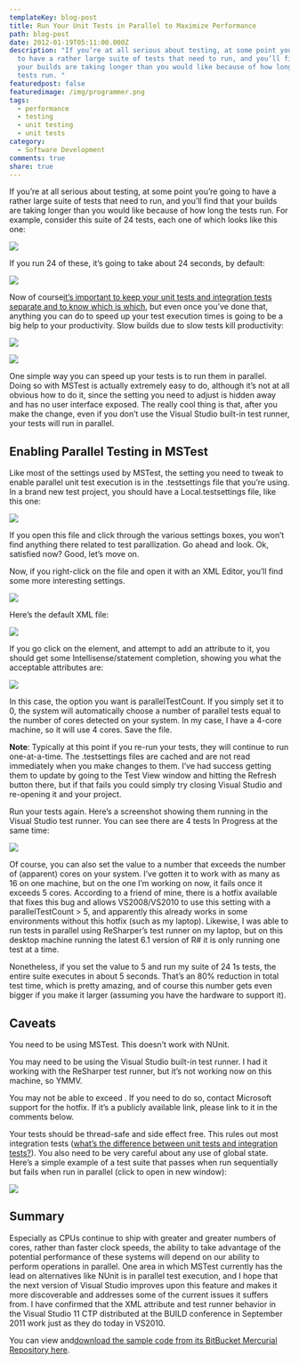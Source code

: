 ```yaml
---
templateKey: blog-post
title: Run Your Unit Tests in Parallel to Maximize Performance
path: blog-post
date: 2012-01-19T05:11:00.000Z
description: "If you’re at all serious about testing, at some point you’re going
  to have a rather large suite of tests that need to run, and you’ll find that
  your builds are taking longer than you would like because of how long the
  tests run. "
featuredpost: false
featuredimage: /img/programmer.png
tags:
  - performance
  - testing
  - unit testing
  - unit tests
category:
  - Software Development
comments: true
share: true
---
```

If you’re at all serious about testing, at some point you’re going to have a rather large suite of tests that need to run, and you’ll find that your builds are taking longer than you would like because of how long the tests run. For example, consider this suite of 24 tests, each one of which looks like this one:

![](/img/test-method.png)

If you run 24 of these, it’s going to take about 24 seconds, by default:

![](/img/test-sessions.png)

Now of course[it’s important to keep your unit tests and integration tests separate and to know which is which](https://ardalis.com/unit-test-or-integration-test-and-why-you-should-care), but even once you’ve done that, anything you can do to speed up your test execution times is going to be a big help to your productivity. Slow builds due to slow tests kill productivity:

![](/img/compiling.png)

![](/img/programmer.png)

One simple way you can speed up your tests is to run them in parallel. Doing so with MSTest is actually extremely easy to do, although it’s not at all obvious how to do it, since the setting you need to adjust is hidden away and has no user interface exposed. The really cool thing is that, after you make the change, even if you don’t use the Visual Studio built-in test runner, your tests will run in parallel.

## Enabling Parallel Testing in MSTest

Like most of the settings used by MSTest, the setting you need to tweak to enable parallel unit test execution is in the .testsettings file that you’re using. In a brand new test project, you should have a Local.testsettings file, like this one:

![](/img/solution.png)

If you open this file and click through the various settings boxes, you won’t find anything there related to test parallization. Go ahead and look. Ok, satisfied now? Good, let’s move on.

Now, if you right-click on the file and open it with an XML Editor, you’ll find some more interesting settings.

![](/img/local-test.png)

Here’s the default XML file:

![](/img/xml-2.png)

If you go click on the <Execution> element, and attempt to add an attribute to it, you should get some Intellisense/statement completion, showing you what the acceptable attributes are:

![](/img/execution.png)

In this case, the option you want is parallelTestCount. If you simply set it to 0, the system will automatically choose a number of parallel tests equal to the number of cores detected on your system. In my case, I have a 4-core machine, so it will use 4 cores. Save the file.

**Note**: Typically at this point if you re-run your tests, they will continue to run one-at-a-time. The .testsettings files are cached and are not read immediately when you make changes to them. I’ve had success getting them to update by going to the Test View window and hitting the Refresh button there, but if that fails you could simply try closing Visual Studio and re-opening it and your project.

Run your tests again. Here’s a screenshot showing them running in the Visual Studio test runner. You can see there are 4 tests In Progress at the same time:

![](/img/test-results.png)

Of course, you can also set the value to a number that exceeds the number of (apparent) cores on your system. I’ve gotten it to work with as many as 16 on one machine, but on the one I’m working on now, it fails once it exceeds 5 cores. According to a friend of mine, there is a hotfix available that fixes this bug and allows VS2008/VS2010 to use this setting with a parallelTestCount > 5, and apparently this already works in some environments without this hotfix (such as my laptop). Likewise, I was able to run tests in parallel using ReSharper’s test runner on my laptop, but on this desktop machine running the latest 6.1 version of R# it is only running one test at a time.

Nonetheless, if you set the value to 5 and run my suite of 24 1s tests, the entire suite executes in about 5 seconds. That’s an 80% reduction in total test time, which is pretty amazing, and of course this number gets even bigger if you make it larger (assuming you have the hardware to support it).

## Caveats

You need to be using MSTest. This doesn’t work with NUnit.

You may need to be using the Visual Studio built-in test runner. I had it working with the ReSharper test runner, but it’s not working now on this machine, so YMMV.

You may not be able to exceed <Execution parallelTestCount=”5″>. If you need to do so, contact Microsoft support for the hotfix. If it’s a publicly available link, please link to it in the comments below.

Your tests should be thread-safe and side effect free. This rules out most integration tests ([what’s the difference between unit tests and integration tests?](https://ardalis.com/unit-test-or-integration-test-and-why-you-should-care)). You also need to be very careful about any use of global state. Here’s a simple example of a test suite that passes when run sequentially but fails when run in parallel (click to open in new window):

![](/img/tester.png)

## Summary

Especially as CPUs continue to ship with greater and greater numbers of cores, rather than faster clock speeds, the ability to take advantage of the potential performance of these systems will depend on our ability to perform operations in parallel. One area in which MSTest currently has the lead on alternatives like NUnit is in parallel test execution, and I hope that the next version of Visual Studio improves upon this feature and makes it more discoverable and addresses some of the current issues it suffers from. I have confirmed that the XML attribute and test runner behavior in the Visual Studio 11 CTP distributed at the BUILD conference in September 2011 work just as they do today in VS2010.

You can view and[download the sample code from its BitBucket Mercurial Repository here](https://bitbucket.org/ardalis/paralleltests).